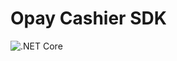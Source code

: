 Opay Cashier SDK
================================
![.NET Core](https://github.com/DevFojo/opay-cashier-sdk-dotnet/workflows/.NET%20Core/badge.svg)
